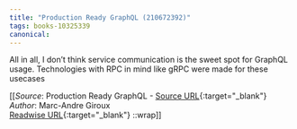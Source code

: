 ```yaml
---
title: "Production Ready GraphQL (210672392)"
tags: books-10325339
canonical: 
---
```


All in all, I don’t think service communication is the sweet spot for GraphQL usage. Technologies with RPC in mind like gRPC were made for these usecases


[[_Source_: Production Ready GraphQL - [Source URL](){:target="_blank"}<br>
_Author_: Marc-Andre Giroux<br>
[Readwise URL](https://readwise.io/open/210672392){:target="_blank"}
::wrap]]